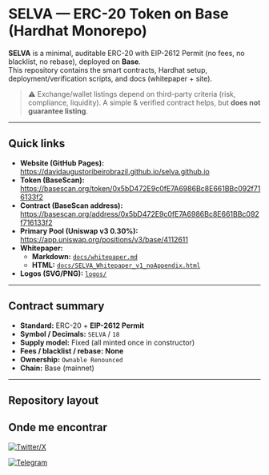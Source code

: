 # SELVA — ERC-20 Token on **Base** (Hardhat Monorepo)

**SELVA** is a minimal, auditable ERC-20 with EIP-2612 Permit (no fees, no blacklist, no rebase), deployed on **Base**.  
This repository contains the smart contracts, Hardhat setup, deployment/verification scripts, and docs (whitepaper + site).

> ⚠️ Exchange/wallet listings depend on third-party criteria (risk, compliance, liquidity). A simple & verified contract helps, but **does not guarantee listing**.

---

## Quick links

- **Website (GitHub Pages):** https://davidaugustoribeirobrazil.github.io/selva.github.io
- **Token (BaseScan):** https://basescan.org/token/0x5bD472E9c0fE7A6986Bc8E661BBc092f716133f2
- **Contract (BaseScan address):** https://basescan.org/address/0x5bD472E9c0fE7A6986Bc8E661BBc092f716133f2
- **Primary Pool (Uniswap v3 0.30%):** https://app.uniswap.org/positions/v3/base/4112611
- **Whitepaper:**  
  - **Markdown:** [`docs/whitepaper.md`](docs/whitepaper.md)  
  - **HTML:** [`docs/SELVA_Whitepaper_v1_noAppendix.html`](docs/SELVA_Whitepaper_v1_noAppendix.html)  
- **Logos (SVG/PNG):** [`logos/`](logos/)

---

## Contract summary

- **Standard:** ERC-20 + **EIP-2612 Permit**
- **Symbol / Decimals:** `SELVA` / `18`
- **Supply model:** Fixed (all minted once in constructor)
- **Fees / blacklist / rebase:** **None**
- **Ownership:** `Ownable Renounced`
- **Chain:** Base (mainnet)

---

## Repository layout

## Onde me encontrar

[![Twitter/X](https://img.shields.io/badge/Follow-%40selvaonbase-black?logo=x&logoColor=white)](https://twitter.com/selvaonbase)

[![Telegram](https://img.shields.io/badge/Telegram-selvaonbase-blue?logo=telegram)](https://t.me/selvaonbase)



